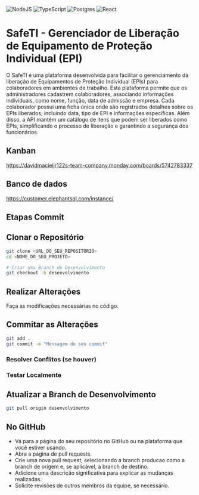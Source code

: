 ![NodeJS](https://img.shields.io/badge/node.js-6DA55F?style=for-the-badge&logo=node.js&logoColor=white)
![TypeScript](https://img.shields.io/badge/typescript-%23007ACC.svg?style=for-the-badge&logo=typescript&logoColor=white)
![Postgres](https://img.shields.io/badge/postgres-%23316192.svg?style=for-the-badge&logo=postgresql&logoColor=white)
![React](https://img.shields.io/badge/react-%2320232a.svg?style=for-the-badge&logo=react&logoColor=%2361DAFB)
# SafeTI - Gerenciador de Liberação de Equipamento de Proteção Individual (EPI)

O SafeTI é uma plataforma desenvolvida para facilitar o gerenciamento da liberação de Equipamentos de Proteção Individual (EPIs) para colaboradores em ambientes de trabalho. Esta plataforma permite que os administradores cadastrem colaboradores, associando informações individuais, como nome, função, data de admissão e empresa. Cada colaborador possui uma ficha única onde são registrados detalhes sobre os EPIs liberados, incluindo data, tipo de EPI e informações específicas. Além disso, a API mantém um catálogo de itens que podem ser liberados como EPIs, simplificando o processo de liberação e garantindo a segurança dos funcionários.

## Kanban
https://davidmacieljr122s-team-company.monday.com/boards/5742783337
## Banco de dados
https://customer.elephantsql.com/instance/

## Etapas Commit

## Clonar o Repositório
```bash
git clone <URL_DO_SEU_REPOSITORIO>
cd <NOME_DO_SEU_PROJETO>

```
```bash
# Criar uma Branch de Desenvolvimento
git checkout -b desenvolvimento
```
## Realizar Alterações
Faça as modificações necessárias no código.

## Commitar as Alterações
```bash
git add .
git commit -m "Mensagem do seu commit"
```
### Resolver Conflitos (se houver)
### Testar Localmente

## Atualizar a Branch de Desenvolvimento
```bash
git pull origin desenvolvimento
```

## No GitHub
<ul>
<li>Vá para a página do seu repositório no GitHub ou na plataforma que você estiver usando.</li>
<li>Abra a página de pull requests.</li>
<li>Crie uma nova pull request, selecionando a branch producao como a branch de origem e, se aplicável, a branch de destino.</li>
<li>Adicione uma descrição significativa para explicar as mudanças realizadas.</li>
<li>Solicite revisões de outros membros da equipe, se necessário.</li>
</ul>
